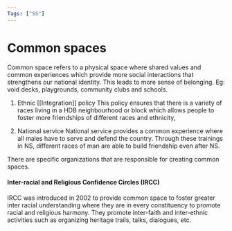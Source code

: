 ```yaml
---
Tags: ["SS"]
---
```

# Common spaces
Common space refers to a physical space where shared values and common experiences which provide more social interactions that strengthens our national identity. This leads to more sense of belonging.
Eg: void decks, playgrounds, community clubs and schools.

1. Ethnic [[Integration]] policy
	This policy ensures that there is a variety of races living in a HDB neighbourhood or block which allows people to foster more friendships of different races and ethnicity,

2. National service
	National service provides a common experience where all males have to serve and defend the country. Through these trainings in NS, different races of man are able to build friendship even after NS.

There are specific organizations that are responsible for creating common spaces.

#### Inter-racial and Religious Confidence Circles (IRCC)
IRCC was introduced in 2002 to provide common space to foster greater inter racial understanding where they are in every constituency to promote racial and religious harmony.
They promote inter-faith and inter-ethnic activities such as organizing heritage trails, talks, dialogues, etc.